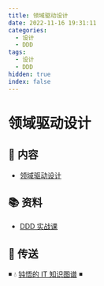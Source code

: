 ```yaml
---
title: 领域驱动设计
date: 2022-11-16 19:31:11
categories:
  - 设计
  - DDD
tags:
  - 设计
  - DDD
hidden: true
index: false
---
```


# 领域驱动设计

## 📖 内容

- [领域驱动设计](01.领域驱动设计简介.md)

## 📚 资料

- [DDD 实战课](https://time.geekbang.org/column/intro/100037301)

## 🚪 传送

◾ 💧 [钝悟的 IT 知识图谱](https://dunwu.github.io/waterdrop/) ◾
